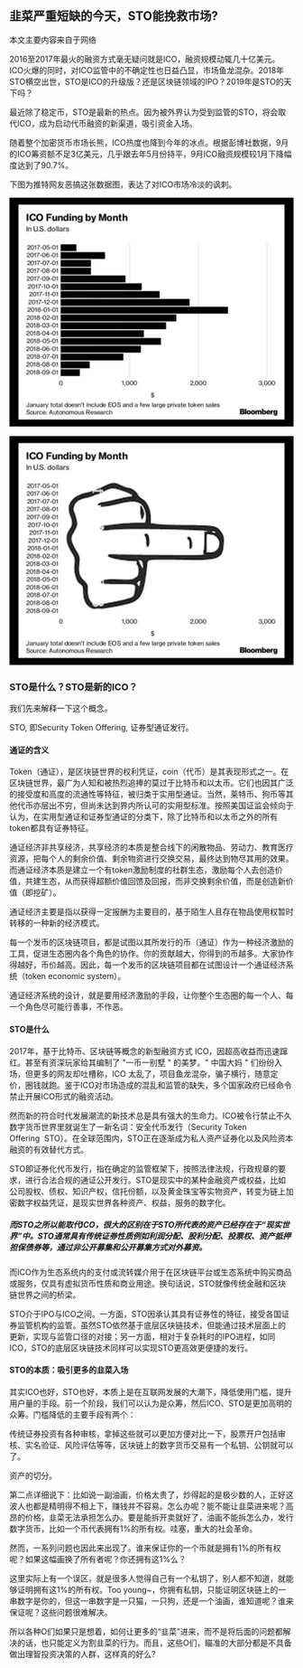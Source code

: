 ## 韭菜严重短缺的今天，STO能挽救市场?

本文主要内容来自于网络


2016至2017年最火的融资方式毫无疑问就是ICO，融资规模动辄几十亿美元。ICO火爆的同时，对ICO监管中的不确定性也日益凸显，市场鱼龙混杂。2018年STO横空出世，STO是ICO的升级版？还是区块链领域的IPO？2019年是STO的天下吗？


最近除了稳定币，STO是最新的热点。因为被外界认为受到监管的STO，将会取代ICO，成为启动代币融资的新渠道，吸引资金入场。


随着整个加密货币市场长熊，ICO热度也降到今年的冰点。根据彭博社数据，9月的ICO筹资额不足3亿美元，几乎跟去年5月份持平，9月ICO融资规模较1月下降幅度达到了90.7%。


下图为推特网友恶搞这张数据图，表达了对ICO市场冷淡的讽刺。



![](/assets/10199764-2b79e733849143d7.jpg)

![](/assets/10199764-53e9cf7e1345f3fb.jpg)


### STO是什么？STO是新的ICO？

我们先来解释一下这个概念。

STO, 即Security Token Offering, 证券型通证发行。

#### 通证的含义

Token（通证），是区块链世界的权利凭证，coin（代币）是其表现形式之一。在区块链世界，最广为人知和被热烈追捧的莫过于比特币和以太币。它们也因其广泛的接受度和高度的流通性等特征，被归类于实用型通证。当然，莱特币、狗币等其他代币亦层出不穷，但尚未达到界内所认可的实用型标准。按照美国证监会倾向于认为，在实用型通证和证券型通证的分类下，除了比特币和以太币之外的所有token都具有证券特征。

通证经济非共享经济，共享经济的本质是整合线下的闲散物品、劳动力、教育医疗资源，把每个人的剩余价值、剩余物资进行交换交易，最终达到物尽其用的效果。而通证经济本质是建立一个有token激励制度的社群生态，激励每个人去创造价值，共建生态，从而获得超额价值回馈及回报，而非交换剩余价值，而是创造新价值（即挖矿）。

通证经济主要是指以获得一定报酬为主要目的，基于陌生人且存在物品使用权暂时转移的一种新的经济模式。


每一个发币的区块链项目，都是试图以其所发行的币（通证）作为一种经济激励的工具，促进生态圈内各个角色的协作。你的贡献越大，你得到的币越多。大家协作得越好，币价越高。因此，每一个发币的区块链项目都在试图设计一个通证经济系统（token economic system）。


通证经济系统的设计，就是要用经济激励的手段，让你整个生态圈的每一个人、每一个角色尽可能行善事，不作恶。


#### STO是什么


2017年，基于比特币、区块链等概念的新型融资方式 ICO，因超高收益而迅速蹿红。甚至有资深玩家给其编制了 "一币一别墅 " 的美梦。" 中国大妈 " 们纷纷入场，但更多的网友却吐槽称，ICO 太乱了，项目鱼龙混杂，骗子横行，随意定价，圈钱就跑。鉴于ICO对市场造成的混乱和监管的缺失，多个国家政府已经命令禁止开展ICO形式的融资活动。



然而新的符合时代发展潮流的新技术总是具有强大的生命力。ICO被令行禁止不久数字货币世界里就诞生了一新名词：安全代币发行（Security Token Offering  STO）。在全球范围内，STO正在逐渐成为私人资产证券化以及风险资本融资的有效替代方式。



STO即证券化代币发行，指在确定的监管框架下，按照法律法规，行政规章的要求，进行合法合规的通证公开发行。STO是现实中的某种金融资产或权益，比如公司股权、债权、知识产权，信托份额，以及黄金珠宝等实物资产，转变为链上加密数字权益凭证，是现实世界各种资产、权益，服务的数字化。



##### 而STO之所以能取代ICO，很大的区别在于STO所代表的资产已经存在于“现实世界”中。STO通常具有传统证券性质例如利润分配、股利分配、投票权、资产抵押担保债券等，通过非公开募集和公开募集方式对外募资。



而ICO作为生态系统内的支付或流转媒介用于在区块链平台或生态系统中购买商品或服务，仅具有虚拟货币性质和商业用途。换句话说，STO就像传统金融和区块链世界之间的桥梁。



STO介于IPO与ICO之间。一方面，STO因承认其具有证券性的特征，接受各国证券监管机构的监管。虽然STO依然基于底层区块链技术，但能通过技术层面上的更新，实现与监管口径的对接；另一方面，相对于复杂耗时的IPO进程，如同ICO，STO的底层区块链技术同样可以实现STO更高效更便捷的发行。

#### STO的本质：吸引更多的韭菜入场

其实ICO也好，STO也好，本质上是在互联网发展的大潮下，降低使用门槛，提升用户量的手段。前一个阶段，我们可以认为是众筹，然后ICO、STO是更加高明的众筹。门槛降低的主要手段有两个：

传统证券投资有各种审核，拿掉这些就可以更加方便对比一下，股票开户包括审核、实名验证、风险评估等等，区块链上的数字货币交易有一个私钥、公钥就可以了。

资产的切分。

第二点详细说下：比如说一副油画，价格太贵了，炒得起的是极少数的人，正好这波人也都是精明得不相上下，赚钱并不容易。怎么办呢？能不能让韭菜进来呢？高昂的价格，韭菜无法承担怎么办。要是能拆开卖就好了，油画不能拆怎么办，发行数字货币，比如一个币代表拥有1%的所有权。哇塞，重大的社会革命。

然而，一系列问题也因此来出现了。谁来保证你的一个币就是拥有1%的所有权呢？如果这幅画换了所有者呢？你还拥有这1%么？

这里实际上有一个误区，就是很多人觉得自己有一个私钥了，别人都不知道，就能够证明拥有这1%的所有权。Too young~，你拥有私钥，只能证明区块链上的一串数字是你的，但这一串数字是一只猫，一只狗，还是一个油画，谁知道呢？谁来保证呢？这些问题很难解决。

所以各种O们如果只是想着，如何让更多的“韭菜”进来，而不是将后面的问题都解决的话，也只能定义为割韭菜的行为。而且，这些O们，瞄准的大部分都是不具备做出理智投资决策的人群，这样真的好么?
